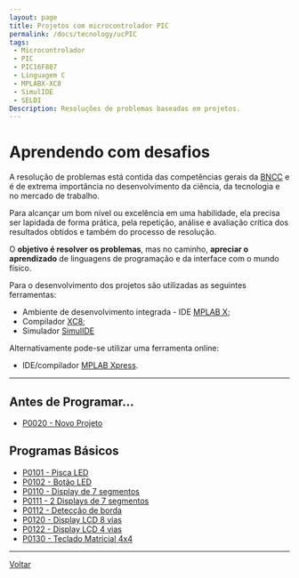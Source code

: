 ```yaml
---
layout: page
title: Projetos com microcontrolador PIC
permalink: /docs/tecnology/ucPIC
tags:
 - Microcontrolador
 - PIC
 - PIC16F887
 - Linguagem C
 - MPLABX-XC8
 - SimulIDE
 - SELDI
Description: Resoluções de problemas baseadas em projetos.
---
```


# Aprendendo com desafios

A resolução de problemas está contida das competências gerais da [BNCC]({{site.baseurl}}/docs/#2-pensamento-científico-criativo-e-crítico) e é de extrema importância no desenvolvimento da ciência, da tecnologia e no mercado de trabalho.

Para alcançar um bom nível ou excelência em uma habilidade, ela precisa ser lapidada de forma prática, pela repetição, análise e avaliação crítica dos resultados obtidos e também do processo de resolução.

O **objetivo é resolver os problemas**, mas no caminho, **apreciar o aprendizado** de linguagens de programação e da interface com o mundo físico.

Para o desenvolvimento dos projetos são utilizadas as seguintes ferramentas:

* Ambiente de desenvolvimento integrada - IDE [MPLAB X](https://www.microchip.com/mplab/mplab-x-ide);
* Compilador [XC8](https://www.microchip.com/mplab/compilers);
* Simulador [SimulIDE](https://www.simulide.com/p/downloads.html)

Alternativamente pode-se utilizar uma ferramenta online: 
* IDE/compilador [MPLAB Xpress](https://www.microchip.com/mplab/mplab-xpress).

<hr/>

## Antes de Programar...
* [P0020 - Novo Projeto]({{site.baseurl}}/2020/P0020-novoProjeto)


## Programas Básicos
* [P0101 - Pisca LED]({{site.baseurl}}/2020/P0101-piscaLED)
* [P0102 - Botão LED]({{site.baseurl}}/2020/P0102-botaoLED)
* [P0110 - Display de 7 segmentos]({{site.baseurl}}/2020/P0110-disp7seg)
* [P0111 - 2 Displays de 7 segmentos]({{site.baseurl}}/2020/P0111-disp7segX2)
* [P0112 - Detecção de borda]({{site.baseurl}}/2020/P0112-bordaBotaoPulsador)
* [P0120 - Display LCD 8 vias]({{site.baseurl}}/2020/P0120-dispLCD8vias)
* [P0122 - Display LCD 4 vias]({{site.baseurl}}/2020/P0122-dispLCD4vias)
* [P0130 - Teclado Matricial 4x4]({{site.baseurl}}/2020/P0130-teclado4x4)

<hr/>

[Voltar]({{site.baseurl}}/docs/tecnologia)